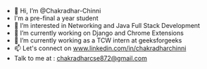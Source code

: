 - 👋 Hi, I’m @Chakradhar-Chinni
- I'm a pre-final a year student 
- 👀 I’m interested in Networking and Java Full Stack Development
- 🌱 I’m currently working on Django and Chrome Extensions
- 💞️ I’m currently working as a TCW intern at geeksforgeeks
- 📫 Let's connect on www.linkedin.com/in/chakradharchinni
- Talk to me at : chakradharcse872@gmail.com

<!---
Chakradhar-Chinni/Chakradhar-Chinni is a ✨ special ✨ repository because its `README.md` (this file) appears on your GitHub profile.
You can click the Preview link to take a look at your changes.
--->
